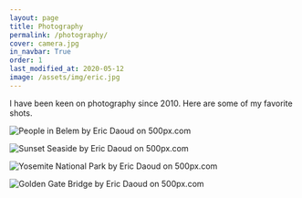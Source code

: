 ```yaml
---
layout: page
title: Photography
permalink: /photography/
cover: camera.jpg
in_navbar: True
order: 1
last_modified_at: 2020-05-12
image: /assets/img/eric.jpg
---
```


I have been keen on photography since 2010. Here are some of my favorite shots.

<div class='pixels-photo'>
  <p>
    <img src='https://drscdn.500px.org/photo/1000412995/m%3D900/v2?sig=0a8086e60b18bf9c318ce616ad31c9a96f4b4360abaf9281e8a96fbca5b0218d' alt='People in Belem by Eric Daoud on 500px.com'>
  </p>
  <a href='https://500px.com/photo/1000412995/People-in-Belem-by-Eric-Daoud' alt='People in Belem by Eric Daoud on 500px.com'></a>
</div>

<div class='pixels-photo'>
  <p>
    <img src='https://drscdn.500px.org/photo/223916181/m%3D900/v2?sig=26677495c9a3a18810527ecd45246d71a92b3647005dc18f55af959382a1910c' alt='Sunset Seaside by Eric Daoud on 500px.com'>
  </p>
  <a href='https://500px.com/photo/223916181/Sunset-Seaside-by-Eric-Daoud' alt='Sunset Seaside by Eric Daoud on 500px.com'></a>
</div>

<div class='pixels-photo'>
  <p>
    <img src='https://drscdn.500px.org/photo/205776195/m%3D900/v2?sig=3fd042c6ab7440e365758165e2a188f0dab073a5773aeafbebd5ea6550f91812' alt='Yosemite National Park by Eric Daoud on 500px.com'>
  </p>
  <a href='https://500px.com/photo/205776195/Yosemite-National-Park-by-Eric-Daoud' alt='Yosemite National Park by Eric Daoud on 500px.com'></a>
</div>

<div class='pixels-photo'>
  <p>
    <img src='https://drscdn.500px.org/photo/205780249/m%3D900/v2?sig=55027a749c0318e084dc3ee029c31b864956a5bffe83c6d12aeb02af498c8635' alt='Golden Gate Bridge by Eric Daoud on 500px.com'>
  </p>
  <a href='https://500px.com/photo/205780249/Golden-Gate-Bridge-by-Eric-Daoud' alt='Golden Gate Bridge by Eric Daoud on 500px.com'></a>
</div>

<script type='text/javascript' src='https://500px.com/embed.js'></script>
